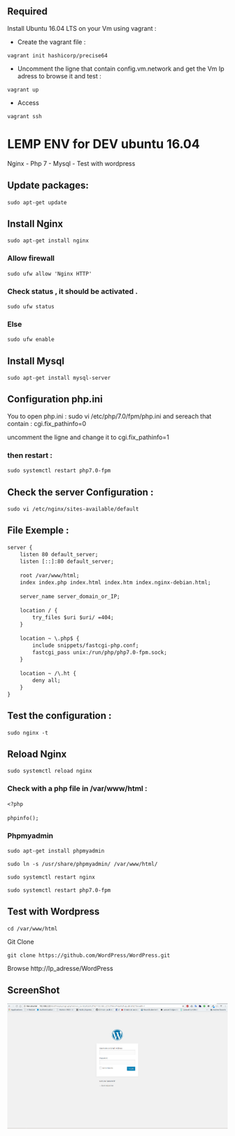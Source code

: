 ## Required 

Install Ubuntu 16.04 LTS on your Vm using vagrant :



* Create the vagrant file :

```
vagrant init hashicorp/precise64
```

* Uncomment the ligne that contain config.vm.network and get the Vm Ip adress to browse it and test :

```
vagrant up
```
* Access

```
vagrant ssh
```

# LEMP ENV for DEV ubuntu 16.04

Nginx - Php 7 - Mysql - Test with wordpress

## Update packages: 

```
sudo apt-get update
```


## Install Nginx

```
sudo apt-get install nginx
```

### Allow firewall

```
sudo ufw allow 'Nginx HTTP'
```
### Check status , it should be activated .

```
sudo ufw status
```
### Else 

```
sudo ufw enable
```
## Install Mysql

```
sudo apt-get install mysql-server
```
## Configuration php.ini

You to open php.ini : sudo vi /etc/php/7.0/fpm/php.ini  and sereach that contain : cgi.fix_pathinfo=0

uncomment the ligne and change it to cgi.fix_pathinfo=1

### then restart : 

```
sudo systemctl restart php7.0-fpm
```
## Check the server Configuration :


```
sudo vi /etc/nginx/sites-available/default
```
## File Exemple :

```
server {
    listen 80 default_server;
    listen [::]:80 default_server;

    root /var/www/html;
    index index.php index.html index.htm index.nginx-debian.html;

    server_name server_domain_or_IP;

    location / {
        try_files $uri $uri/ =404;
    }

    location ~ \.php$ {
        include snippets/fastcgi-php.conf;
        fastcgi_pass unix:/run/php/php7.0-fpm.sock;
    }

    location ~ /\.ht {
        deny all;
    }
}

```
## Test the configuration : 

```
sudo nginx -t
```
## Reload Nginx 

```
sudo systemctl reload nginx
```

### Check with a php file in /var/www/html : 

```
<?php 

phpinfo();

```
### Phpmyadmin 

```
sudo apt-get install phpmyadmin
```
```
sudo ln -s /usr/share/phpmyadmin/ /var/www/html/
```
```
sudo systemctl restart nginx
```
```
sudo systemctl restart php7.0-fpm
```

## Test with Wordpress 

```
cd /var/www/html
```
Git Clone 

```
git clone https://github.com/WordPress/WordPress.git
```

Browse http://Ip_adresse/WordPress

## ScreenShot

![Alt text](/img/screen.png?raw=true "screen")
